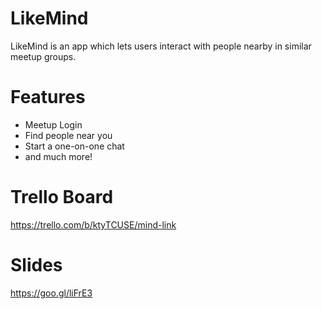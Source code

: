 # LikeMind

LikeMind is an app which lets users interact with people nearby in similar meetup groups.

# Features

* Meetup Login
* Find people near you
* Start a one-on-one chat
* and much more!

# Trello Board

https://trello.com/b/ktyTCUSE/mind-link

# Slides

https://goo.gl/liFrE3

